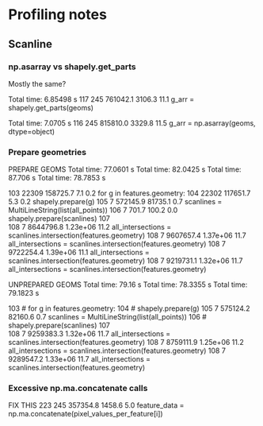 # Profiling notes

## Scanline

### np.asarray vs shapely.get_parts

Mostly the same?

Total time: 6.85498 s
   117       245     761042.1   3106.3     11.1              g_arr = shapely.get_parts(geoms)

Total time: 7.0705 s
   116       245     815810.0   3329.8     11.5              g_arr = np.asarray(geoms, dtype=object)

### Prepare geometries


PREPARE GEOMS
Total time: 77.0601 s
Total time: 82.0425 s
Total time: 87.706 s
Total time: 78.7853 s


103     22309     158725.7      7.1      0.2          for g in features.geometry:
   104     22302     117651.7      5.3      0.2              shapely.prepare(g)
   105         7     572145.9  81735.1      0.7          scanlines = MultiLineString(list(all_points))
   106         7        701.7    100.2      0.0          shapely.prepare(scanlines)
   107                                           
   108         7    8644796.8 1.23e+06     11.2          all_intersections = scanlines.intersection(features.geometry)
      108         7    9607657.4 1.37e+06     11.7          all_intersections = scanlines.intersection(features.geometry)
   108         7    9722254.4 1.39e+06     11.1          all_intersections = scanlines.intersection(features.geometry)
   108         7    9219731.1 1.32e+06     11.7          all_intersections = scanlines.intersection(features.geometry)

UNPREPARED GEOMS
Total time: 79.16 s
Total time: 78.3355 s
Total time: 79.1823 s

   103                                                   # for g in features.geometry:
   104                                                   #     shapely.prepare(g)
   105         7     575124.2  82160.6      0.7          scanlines = MultiLineString(list(all_points))
   106                                                   # shapely.prepare(scanlines)
   107                                           
   108         7    9259383.3 1.32e+06     11.7          all_intersections = scanlines.intersection(features.geometry)
   108         7    8759111.9 1.25e+06     11.2          all_intersections = scanlines.intersection(features.geometry)
   108         7    9289547.2 1.33e+06     11.7          all_intersections = scanlines.intersection(features.geometry)

### Excessive np.ma.concatenate calls

FIX THIS
   223       245     357354.8   1458.6      5.0                  feature_data = np.ma.concatenate(pixel_values_per_feature[i])
   

